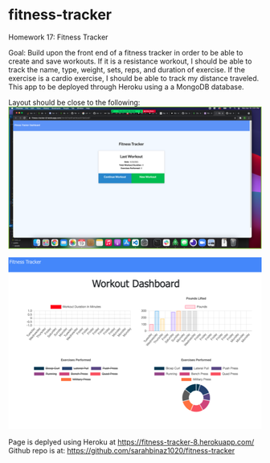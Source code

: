 # fitness-tracker

Homework 17: Fitness Tracker

Goal: Build upon the front end of a fitness tracker in order to be able to create and save workouts. If it is a resistance workout, I should be able to track the name, type, weight, sets, reps, and duration of exercise. If the exercise is a cardio exercise, I should be able to track my distance traveled. This app to be deployed through Heroku using a a MongoDB database. 


Layout should be close to the following: ![image of markdown](/public/images/screen-shot1.png)

![image of markdown](/public/images/screen-shot2.png)


Page is deplyed using Heroku at https://fitness-tracker-8.herokuapp.com/
Github repo is at: https://github.com/sarahbinaz1020/fitness-tracker